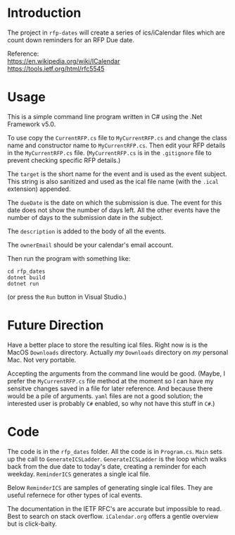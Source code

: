 # Introduction

The project in `rfp-dates` will create a series of ics/iCalendar files
which are count down reminders for an RFP Due date.

Reference:  
https://en.wikipedia.org/wiki/ICalendar  
https://tools.ietf.org/html/rfc5545  

# Usage

This is a simple command line program written in C# using the .Net
Framework v5.0. 

To use copy the `CurrentRFP.cs` file to `MyCurrentRFP.cs` and change the
class name and constructor name to `MyCurrentRFP.cs`. Then edit your
RFP details in the `MyCurrentRFP.cs` file. (`MyCurrentRFP.cs` is in 
the `.gitignore` file to prevent checking specific RFP details.)

The `target` is the short name for the event and is used as the event
subject. This string is also sanitized and used as the ical file name
(with the `.ical` extension) appended.

The `dueDate` is the date on which the submission is due. The event
for this date does not show the number of days left. All the other
events have the number of days to the submission date in the subject.

The `description` is added to the body of all the events.

The `ownerEmail` should be your calendar's email account.

Then run the program with something like:
```
cd rfp_dates
dotnet build
dotnet run
```
(or press the `Run` button in Visual Studio.)

# Future Direction

Have a better place to store the resulting ical files. Right now
is is the MacOS `Downloads` directory. Actually *my* `Downloads`
directory on *my* personal Mac. Not very portable.

Accepting the arguments from the command line would be good. (Maybe,
I prefer the `MyCurrentRFP.cs` file method at the moment so I can
have my sensitve changes saved in a file for later reference. And
because there would be a pile of arguments. `yaml` files are not
a good solution; the interested user is probably `C#` enabled, so 
why not have this stuff in `C#`.)

# Code

The code is in the `rfp_dates` folder. All the code is in
`Program.cs`. `Main` sets up the call to `GenerateICSLadder`.
`GenerateICSLadder` is the loop which walks back from the due date to
today's date, creating a reminder for each weekday. `ReminderICS`
generates a single ical file.

Below `ReminderICS` are samples of generating single ical files. They
are useful refernece for other types of ical events.

The documentation in the IETF RFC's are accurate but impossible to
read.  Best to search on stack overflow. `iCalendar.org` offers a
gentle overview but is click-baity.



